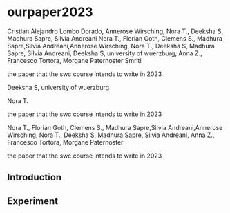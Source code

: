 # ourpaper2023
Cristian Alejandro Lombo Dorado, Annerose Wirsching, Nora T., Deeksha S, Madhura Sapre, Silvia Andreani
Nora T., Florian Goth, Clemens S., Madhura Sapre,Silvia Andreani,Annerose Wirsching, Nora T., Deeksha S, Madhura Sapre, Silvia Andreani, Deeksha S, university of wuerzburg, Anna Z., Francesco Tortora, Morgane Paternoster 
Smriti

the paper that the swc course intends to write in 2023


Deeksha S, university of wuerzburg


Nora T.

the paper that the swc course intends to write in 2023

Nora T., Florian Goth, Clemens S., Madhura Sapre,Silvia Andreani,Annerose 
Wirsching, Nora T., Deeksha S, Madhura Sapre, Silvia Andreani, Anna Z., Francesco Tortora, Morgane Paternoster

the paper that the swc course intends to write in 2023

## Introduction

## Experiment

